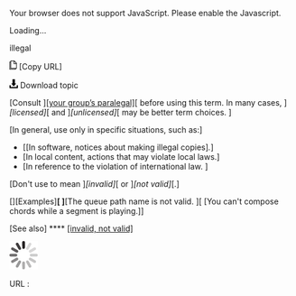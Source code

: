 Your browser does not support JavaScript. Please enable the Javascript.

Loading...

illegal

![Copy URL](illegal_files/Copy.png) [Copy URL]

![Download](illegal_files/Download.png)
Download topic

[Consult ][[your group’s paralegal]](https://microsoft.sharepoint.com/sites/lcaweb/Pages/Applications/LegalContact.aspx)[ before using this term. In many cases, ]*[licensed]*[ and ]*[unlicensed]*[ may be better term choices. ]

[In general, use only in specific situations, such as:]

-   [[In software, notices about making illegal copies]*.*]
-   [In local content, actions that may violate local laws.]
-   [In reference to the violation of international law. ]

[Don't use to mean ]*[invalid]*[ or ]*[not valid]*[.]

[][Examples]**[
]**[The queue path name is not valid. ][
[You can't compose chords while a segment is playing.]]

[See also] **** [[invalid, not valid]](https://worldready.cloudapp.net/Styleguide/Read?id=2700&topicid=34920)

![In progress](illegal_files/activity-large.gif)

URL :


